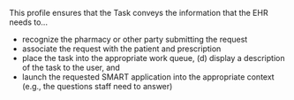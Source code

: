 This profile ensures that the Task conveys the information that the EHR needs to...

- recognize the pharmacy or other party submitting the request
- associate the request with the patient and prescription
- place the task into the appropriate work queue, (d) display a description of the task to the user, and 
- launch the requested SMART application into the appropriate context (e.g., the questions staff need to answer)